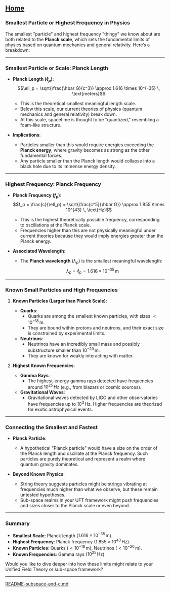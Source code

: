 [Home](https://t2m.io/VwvDcuw)
---

### **Smallest Particle or Highest Frequency in Physics**

The smallest "particle" and highest frequency "thingy" we know about are both related to the **Planck scale**, which sets the fundamental limits of physics based on quantum mechanics and general relativity. Here’s a breakdown:

---

### **Smallest Particle or Scale: Planck Length**
- **Planck Length ($\ell_p$)**:
  $$\ell_p = \sqrt{\frac{\hbar G}{c^3}} \approx 1.616 \times 10^{-35} \, \text{meters}$$
  - This is the theoretical smallest meaningful length scale.
  - Below this scale, our current theories of physics (quantum mechanics and general relativity) break down.
  - At this scale, spacetime is thought to be "quantized," resembling a foam-like structure.

- **Implications**:
  - Particles smaller than this would require energies exceeding the **Planck energy**, where gravity becomes as strong as the other fundamental forces.
  - Any particle smaller than the Planck length would collapse into a black hole due to its immense energy density.

---

### **Highest Frequency: Planck Frequency**
- **Planck Frequency ($f_p$)**:
  $$f_p = \frac{c}{\ell_p} = \sqrt{\frac{c^5}{\hbar G}} \approx 1.855 \times 10^{43} \, \text{Hz}$$
  - This is the highest theoretically possible frequency, corresponding to oscillations at the Planck scale.
  - Frequencies higher than this are not physically meaningful under current theories because they would imply energies greater than the Planck energy.

- **Associated Wavelength**:
  - The **Planck wavelength** ($\lambda_p$) is the smallest meaningful wavelength:
    $$\lambda_p = \ell_p = 1.616 \times 10^{-35} \, \text{m}$$

---

### **Known Small Particles and High Frequencies**
1. **Known Particles (Larger than Planck Scale)**:
   - **Quarks**:
     - Quarks are among the smallest known particles, with sizes $< 10^{-18} \, \text{m}$.
     - They are bound within protons and neutrons, and their exact size is constrained by experimental limits.
   - **Neutrinos**:
     - Neutrinos have an incredibly small mass and possibly substructure smaller than $10^{-20} \, \text{m}$.
     - They are known for weakly interacting with matter.

2. **Highest Known Frequencies**:
   - **Gamma Rays**:
     - The highest-energy gamma rays detected have frequencies around $10^{25} \, \text{Hz}$ (e.g., from blazars or cosmic sources).
   - **Gravitational Waves**:
     - Gravitational waves detected by LIGO and other observatories have frequencies up to $10^{3} \, \text{Hz}$. Higher frequencies are theorized for exotic astrophysical events.

---

### **Connecting the Smallest and Fastest**
- **Planck Particle**:
  - A hypothetical "Planck particle" would have a size on the order of the Planck length and oscillate at the Planck frequency. Such particles are purely theoretical and represent a realm where quantum gravity dominates.

- **Beyond Known Physics**:
  - String theory suggests particles might be strings vibrating at frequencies much higher than what we observe, but these remain untested hypotheses.
  - Sub-space realms in your UFT framework might push frequencies and sizes closer to the Planck scale or even beyond.

---

### **Summary**
- **Smallest Scale**: Planck length ($1.616 \times 10^{-35} \, \text{m}$).
- **Highest Frequency**: Planck frequency ($1.855 \times 10^{43} \, \text{Hz}$).
- **Known Particles**: Quarks ($< 10^{-18} \, \text{m}$), Neutrinos ($< 10^{-20} \, \text{m}$).
- **Known Frequencies**: Gamma rays ($10^{25} \, \text{Hz}$).

Would you like to dive deeper into how these limits might relate to your Unified Field Theory or sub-space framework?


---

[README-subspace-and-c.md](https://t2m.io/q1ppdAM)
